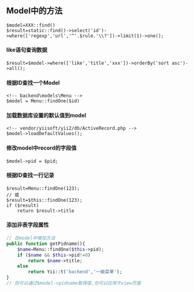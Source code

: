 ## Model中的方法
	$model=XXX::find()
	$result=static::find()->select('id')->where(['regexp','url','^'.$rule.'\\?'])->limit(1)->one();
	
#### like语句查询数据
	$result=$model->where(['like','title','xxx'])->orderBy('sort asc')->all();
	
#### 根据ID查找一个Model
	<!-- backend\models\Menu -->
	$model = Menu::findOne($id)

#### 加载数据库设置的默认值到model
	<!-- vendor/yiisoft/yii2/db/ActiveRecord.php -->
	$model->loadDefaultValues();


#### 修改model中record的字段值
	$model->pid = $pid;


#### 根据ID查找一行记录
	$result=Menu::findOne(123);
	// 或
	$result=$this::findOne(123);
	if ($result)
		return $result->title

#### 添加非表字段属性
~~~php
// 在model中增加方法
public function getPidname(){
    $name=Menu::findOne($this->pid);
    if ($name && $this->pid!=0)
        return $name->title;
    else
        return Yii::t('backend','一級菜單');
}
// 则可以通过$model->pidname取得值,也可以应用于view页面
~~~